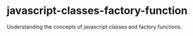 # javascript-classes-factory-function
Understanding the concepts of javascript classes and factory functions.


